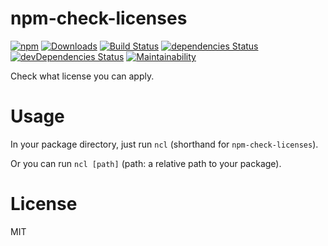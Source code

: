 # npm-check-licenses
[![npm](https://img.shields.io/npm/v/npm-check-licenses.svg?style=flat-square)](https://www.npmjs.com/package/npm-check-licenses)
[![Downloads](https://img.shields.io/npm/dt/npm-check-licenses.svg?style=flat-square)](http://www.npmtrends.com/npm-check-licenses)
[![Build Status](https://img.shields.io/travis/shamofu/npm-check-licenses/master.svg?style=flat-square)](https://travis-ci.org/shamofu/npm-check-licenses)
[![dependencies Status](https://img.shields.io/david/shamofu/npm-check-licenses.svg?style=flat-square)](https://david-dm.org/shamofu/npm-check-licenses)
[![devDependencies Status](https://img.shields.io/david/dev/shamofu/npm-check-licenses.svg?style=flat-square)](https://david-dm.org/shamofu/npm-check-licenses?type=dev)
[![Maintainability](https://img.shields.io/codeclimate/maintainability-percentage/shamofu/npm-check-licenses.svg?style=flat-square)](https://codeclimate.com/github/shamofu/npm-check-licenses/progress/maintainability) 

Check what license you can apply.

# Usage
In your package directory, just run `ncl` (shorthand for `npm-check-licenses`).

Or you can run `ncl [path]` (path: a relative path to your package).

# License
MIT